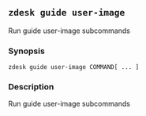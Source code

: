 ## `zdesk guide user-image`

Run guide user-image subcommands

### Synopsis

    zdesk guide user-image COMMAND[ ... ]

### Description

Run guide user-image subcommands

